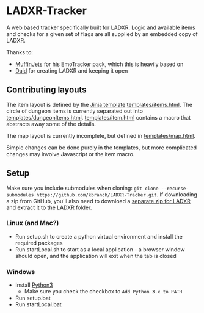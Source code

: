 # LADXR-Tracker
A web based tracker specifically built for LADXR. Logic and available items and checks for a given set of flags are all supplied by an embedded copy of LADXR.

Thanks to:
 - [MuffinJets](https://www.twitch.tv/muffinjets) for his EmoTracker pack, which this is heavily based on
 - [Daid](https://github.com/daid) for creating LADXR and keeping it open

## Contributing layouts
The item layout is defined by the [Jinja template](https://jinja.palletsprojects.com/en/3.1.x/) [templates/items.html](templates/items.html). The circle of dungeon items is currently separated out into [templates/dungeonItems.html](templates/dungeonItems.html). [templates/item.html](templates/item.html) contains a macro that abstracts away some of the details.

The map layout is currently incomplete, but defined in [templates/map.html](templates/map.html).

Simple changes can be done purely in the templates, but more complicated changes may involve Javascript or the item macro.

## Setup
Make sure you include submodules when cloning: `git clone --recurse-submodules https://github.com/kbranch/LADXR-Tracker.git`. If downloading a zip from GitHub, you'll also need to download a [separate zip for LADXR](https://github.com/kbranch/LADXR-Tracker/archive/refs/heads/master.zip) and extract it to the LADXR folder.
### Linux (and Mac?)
 - Run setup.sh to create a python virtual environment and install the required packages
 - Run startLocal.sh to start as a local application - a browser window should open, and the application will exit when the tab is closed
 
### Windows
 - Install [Python3](https://www.python.org/downloads/)
   - Make sure you check the checkbox to `Add Python 3.x to PATH`
 - Run setup.bat
 - Run startLocal.bat
